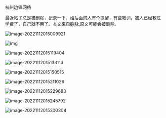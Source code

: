 杭州边锋网络

最近帖子总是被删除，记录一下，给后面的人有个提醒，有些教训，被人已经教过学费了，自己就不用了。本文来自脉脉,原文可能会被删除。

![image-20221112015009921](https://raw.githubusercontent.com/bupingshi/bupingshi/main/picture/202211120150982.png)

![img](https://raw.githubusercontent.com/bupingshi/bupingshi/main/picture/202211120150482.jpeg)

![image-20221112015119404](https://raw.githubusercontent.com/bupingshi/bupingshi/main/picture/202211120151959.png)

![image-20221112015133113](https://raw.githubusercontent.com/bupingshi/bupingshi/main/picture/202211120151412.png)

![image-20221112015150515](https://raw.githubusercontent.com/bupingshi/bupingshi/main/picture/202211120151869.png)

![image-20221112015211026](https://raw.githubusercontent.com/bupingshi/bupingshi/main/picture/202211120152269.png)

![image-20221112015229683](https://raw.githubusercontent.com/bupingshi/bupingshi/main/picture/202211120152953.png)

![image-20221112015245792](https://raw.githubusercontent.com/bupingshi/bupingshi/main/picture/202211120152232.png)

![image-20221112015300304](https://raw.githubusercontent.com/bupingshi/bupingshi/main/picture/202211120153761.png)